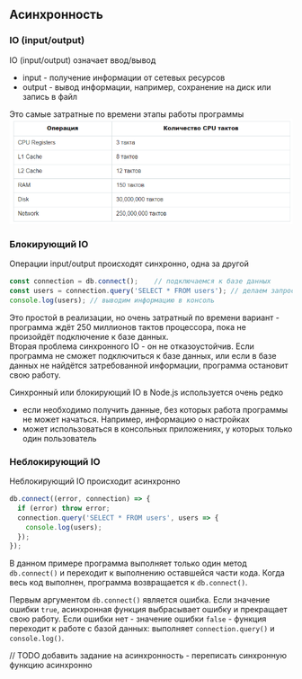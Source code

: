 ## Асинхронность

### IO (input/output)
IO (input/output) означает ввод/вывод
- input - получение информации от сетевых ресурсов
- output - вывод информации, например, сохранение на диск или запись в файл

Это самые затратные по времени этапы работы программы
![](../node/images/io.png)

### Блокирующий IO
Операции input/output происходят синхронно, одна за другой
```js
const connection = db.connect();	// подключаемся к базе данных
const users = connection.query('SELECT * FROM users'); // делаем запрос
console.log(users); // выводим информацию в консоль

```
Это простой в реализации, но очень затратный по времени вариант - программа ждёт 250 миллионов тактов процессора, пока не произойдёт подключение к базе данных.  
Вторая проблема синхронного IO - он не отказоустойчив. Если программа не сможет подключиться к базе данных, или если в базе данных не найдётся затребованной информации, программа остановит свою работу.

Синхронный или блокирующий IO в Node.js используется очень редко
- если необходимо получить данные, без которых работа программы не может начаться. Например, информацию о настройках
- может использоваться в консольных приложениях, у которых только один пользователь

### Неблокирующий IO
Неблокирующий IO происходит асинхронно
```js
db.connect((error, connection) => {
  if (error) throw error;
  connection.query('SELECT * FROM users', users => {
    console.log(users);
  });
});
```
В данном примере программа выполняет только один метод `db.connect()` и переходит к выполнению оставшейся части кода. Когда весь код выполнен, программа возвращается к `db.connect()`.

Первым аргументом `db.connect()` является ошибка. Если значение ошибки `true`, асинхронная функция выбрасывает ошибку и прекращает свою работу. Если ошибки нет - значение ошибки `false` - функция переходит к работе с базой данных: выполняет `connection.query()` и `console.log()`.

// TODO добавить задание на асинхронность - переписать синхронную функцию асинхронно